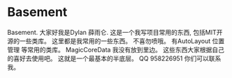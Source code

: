 # Basement
Basement. 大家好我是Dylan 薛雨仑. 这是一个我写项目常用的东西, 包括MIT开源的一些类库。 这里都是我常用的一些东西。  不喜勿喷哦。  有AutoLayout 位置管理 等常用的类库。 MagicCoreData 我没有放到里边。 这些东西大家根据自己的喜好去使用吧。 这就是一个最基本的半底层。  QQ 958226951 你们可以联系我。
